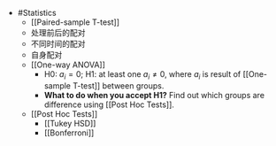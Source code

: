 - #Statistics
	- [[Paired-sample T-test]]
	- 处理前后的配对
	- 不同时间的配对
	- 自身配对
	- [[One-way ANOVA]]
		- H0: $a_i = 0$; H1: at least one $a_i \ne 0$, where $a_i$ is result of [[One-sample T-test]] between groups.
		- **What to do when you accept H1?** Find out which groups are difference using [[Post Hoc Tests]].
	- [[Post Hoc Tests]]
		- [[Tukey HSD]]
		- [[Bonferroni]]